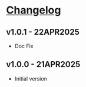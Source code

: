 # [Changelog](https://github.com/million-views/packages/commits/main/rr-builder)

## v1.0.1 - 22APR2025

- Doc Fix

## v1.0.0 - 21APR2025

- Initial version

